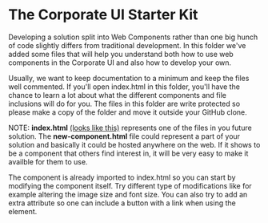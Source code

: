 <h1>The Corporate UI Starter Kit</h1>
<p>Developing a solution split into Web Components rather than one big hunch of code slightly differs from traditional development. In this folder we've added some files that will help you understand both how to use web components in the Corporate UI and also how to develop your own.</p>
<p>Usually, we want to keep documentation to a minimum and keep the files well commented. If you'll open index.html in this folder, you'll have the chance to learn a lot about what the different components and file inclusions will do for you. The files in this folder are write protected so please make a copy of the folder and move it outside your GitHub clone.</p> 
<p>NOTE: <b>index.html</b> <a href="https://static.scania.com/ux-library/template/starter-kit/" target="_blank">(looks like this)</a> represents one of the files in you future solution. The <b>new-component.html</b> file could represent a part of your solution and basically it could be hosted anywhere on the web. If it shows to be a component that others find interest in, it will be very easy to make it availble for them to use.</p>
<p>The component is already imported to index.html so you can start by modifying the component itself. Try different type of modifications like for example altering the image size and font size. You can also try to add an extra attribute so one can include a button with a link when using the element.</p>
